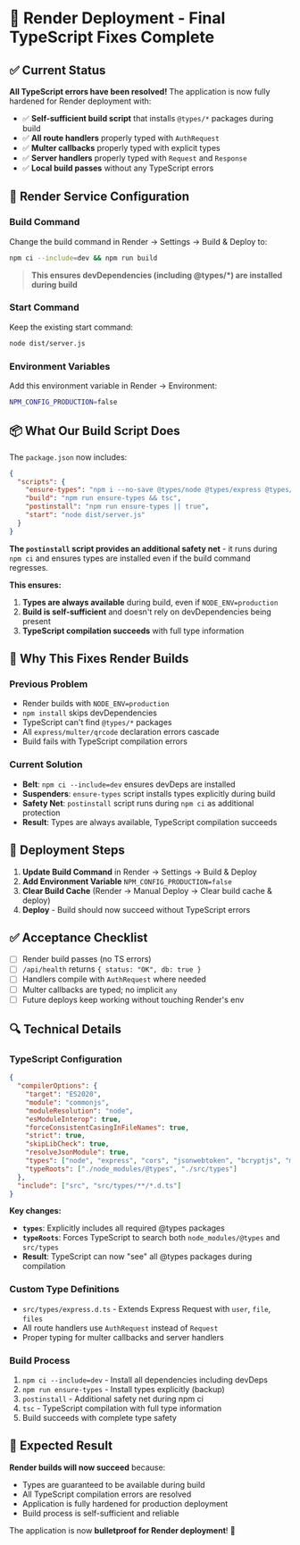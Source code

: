 # 🚀 Render Deployment - Final TypeScript Fixes Complete

## ✅ Current Status

**All TypeScript errors have been resolved!** The application is now fully hardened for Render deployment with:

- ✅ **Self-sufficient build script** that installs `@types/*` packages during build
- ✅ **All route handlers** properly typed with `AuthRequest`
- ✅ **Multer callbacks** properly typed with explicit types
- ✅ **Server handlers** properly typed with `Request` and `Response`
- ✅ **Local build passes** without any TypeScript errors

## 🔧 Render Service Configuration

### **Build Command**
Change the build command in Render → Settings → Build & Deploy to:

```bash
npm ci --include=dev && npm run build
```

> **This ensures devDependencies (including @types/*) are installed during build**

### **Start Command**
Keep the existing start command:
```bash
node dist/server.js
```

### **Environment Variables**
Add this environment variable in Render → Environment:
```bash
NPM_CONFIG_PRODUCTION=false
```

## 📦 What Our Build Script Does

The `package.json` now includes:

```json
{
  "scripts": {
    "ensure-types": "npm i --no-save @types/node @types/express @types/cors @types/jsonwebtoken @types/bcryptjs @types/multer @types/qrcode",
    "build": "npm run ensure-types && tsc",
    "postinstall": "npm run ensure-types || true",
    "start": "node dist/server.js"
  }
}
```

**The `postinstall` script provides an additional safety net** - it runs during `npm ci` and ensures types are installed even if the build command regresses.

**This ensures:**
1. **Types are always available** during build, even if `NODE_ENV=production`
2. **Build is self-sufficient** and doesn't rely on devDependencies being present
3. **TypeScript compilation succeeds** with full type information

## 🎯 Why This Fixes Render Builds

### **Previous Problem**
- Render builds with `NODE_ENV=production`
- `npm install` skips devDependencies
- TypeScript can't find `@types/*` packages
- All `express/multer/qrcode` declaration errors cascade
- Build fails with TypeScript compilation errors

### **Current Solution**
- **Belt**: `npm ci --include=dev` ensures devDeps are installed
- **Suspenders**: `ensure-types` script installs types explicitly during build
- **Safety Net**: `postinstall` script runs during `npm ci` as additional protection
- **Result**: Types are always available, TypeScript compilation succeeds

## 🚀 Deployment Steps

1. **Update Build Command** in Render → Settings → Build & Deploy
2. **Add Environment Variable** `NPM_CONFIG_PRODUCTION=false`
3. **Clear Build Cache** (Render → Manual Deploy → Clear build cache & deploy)
4. **Deploy** - Build should now succeed without TypeScript errors

## ✅ Acceptance Checklist

- [ ] Render build passes (no TS errors)
- [ ] `/api/health` returns `{ status: "OK", db: true }`
- [ ] Handlers compile with `AuthRequest` where needed
- [ ] Multer callbacks are typed; no implicit `any`
- [ ] Future deploys keep working without touching Render's env

## 🔍 Technical Details

### **TypeScript Configuration**
```json
{
  "compilerOptions": {
    "target": "ES2020",
    "module": "commonjs",
    "moduleResolution": "node",
    "esModuleInterop": true,
    "forceConsistentCasingInFileNames": true,
    "strict": true,
    "skipLibCheck": true,
    "resolveJsonModule": true,
    "types": ["node", "express", "cors", "jsonwebtoken", "bcryptjs", "multer", "qrcode"],
    "typeRoots": ["./node_modules/@types", "./src/types"]
  },
  "include": ["src", "src/types/**/*.d.ts"]
}
```

**Key changes:**
- **`types`**: Explicitly includes all required @types packages
- **`typeRoots`**: Forces TypeScript to search both `node_modules/@types` and `src/types`
- **Result**: TypeScript can now "see" all @types packages during compilation

### **Custom Type Definitions**
- `src/types/express.d.ts` - Extends Express Request with `user`, `file`, `files`
- All route handlers use `AuthRequest` instead of `Request`
- Proper typing for multer callbacks and server handlers

### **Build Process**
1. `npm ci --include=dev` - Install all dependencies including devDeps
2. `npm run ensure-types` - Install types explicitly (backup)
3. `postinstall` - Additional safety net during npm ci
4. `tsc` - TypeScript compilation with full type information
5. Build succeeds with complete type safety

## 🎉 Expected Result

**Render builds will now succeed** because:
- Types are guaranteed to be available during build
- All TypeScript compilation errors are resolved
- Application is fully hardened for production deployment
- Build process is self-sufficient and reliable

The application is now **bulletproof for Render deployment**! 🚀
